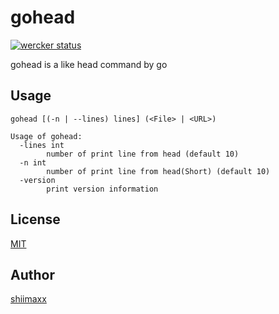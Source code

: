 # gohead

[![wercker status](https://app.wercker.com/status/e815594ff9e2e7366818d3bd3215a240/s/master "wercker status")](https://app.wercker.com/project/byKey/e815594ff9e2e7366818d3bd3215a240)

gohead is a like head command by go

## Usage

```
gohead [(-n | --lines) lines] (<File> | <URL>)
```

```
Usage of gohead:
  -lines int
        number of print line from head (default 10)
  -n int
        number of print line from head(Short) (default 10)
  -version
        print version information
```

## License

[MIT](https://github.com/shiimaxx/gohead/blob/master/LICENSE)

## Author

[shiimaxx](https://github.com/shiimaxx)
